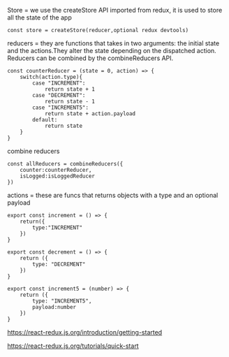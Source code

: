 Store = we use the createStore API imported from redux, it is used to store all the state of the app

    const store = createStore(reducer,optional redux devtools)

reducers = they are functions that takes in two arguments: the initial state and the actions.They alter the state depending on the dispatched action. Reducers can be combined by the combineReducers API.

    const counterReducer = (state = 0, action) => {
        switch(action.type){
            case "INCREMENT":
                return state + 1
            case "DECREMENT":
                return state - 1
            case "INCREMENT5":
                return state + action.payload
            default:
                return state
        }
    }

combine reducers

    const allReducers = combineReducers({
        counter:counterReducer,
        isLogged:isLoggedReducer
    })


actions = these are funcs that returns objects with a type and an optional payload

    export const increment = () => {
        return({
            type:"INCREMENT"
        })
    }

    export const decrement = () => {
        return ({
            type: "DECREMENT"
        })
    }

    export const increment5 = (number) => {
        return ({
            type: "INCREMENT5",
            payload:number
        })
    }

https://react-redux.js.org/introduction/getting-started

https://react-redux.js.org/tutorials/quick-start
